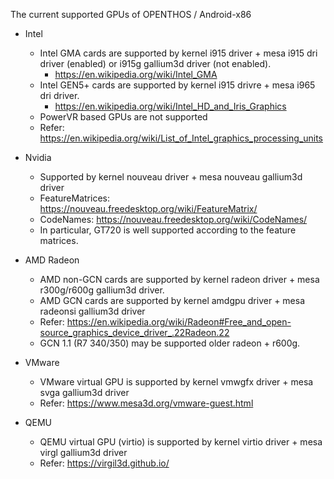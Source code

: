 
The current supported GPUs of OPENTHOS / Android-x86

* Intel
  - Intel GMA cards are supported by kernel i915 driver + mesa i915 dri driver (enabled) or i915g gallium3d driver (not enabled).
    - https://en.wikipedia.org/wiki/Intel_GMA
  - Intel GEN5+ cards are supported by kernel i915 drivre + mesa i965 dri driver.
    - https://en.wikipedia.org/wiki/Intel_HD_and_Iris_Graphics 
  - PowerVR based GPUs are not supported
  - Refer: https://en.wikipedia.org/wiki/List_of_Intel_graphics_processing_units

* Nvidia
  - Supported by kernel nouveau driver + mesa nouveau gallium3d driver
  - FeatureMatrices: https://nouveau.freedesktop.org/wiki/FeatureMatrix/
  - CodeNames: https://nouveau.freedesktop.org/wiki/CodeNames/
  - In particular, GT720 is well supported according to the feature matrices.

* AMD Radeon
  - AMD non-GCN cards are supported by kernel radeon driver + mesa r300g/r600g gallium3d driver.
  - AMD GCN cards are supported by kernel amdgpu driver + mesa radeonsi gallium3d driver
  - Refer: https://en.wikipedia.org/wiki/Radeon#Free_and_open-source_graphics_device_driver_.22Radeon.22
  - GCN 1.1 (R7 340/350) may be supported older radeon + r600g.
  
* VMware
  - VMware virtual GPU is supported by kernel vmwgfx driver + mesa svga gallium3d driver
  - Refer: https://www.mesa3d.org/vmware-guest.html

* QEMU
  - QEMU virtual GPU (virtio) is supported by kernel virtio driver + mesa virgl gallium3d driver
  - Refer: https://virgil3d.github.io/

